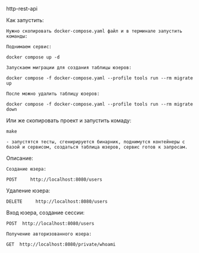 http-rest-api

Как запустить:

    Нужно скопировать docker-compose.yaml файл и в терминале запустить команды:

    Поднимаем сервис:

    docker compose up -d

    Запускаем миграции для создания таблицы юзеров:

    docker compose -f docker-compose.yaml --profile tools run --rm migrate up

    После можно удалить таблицу юзеров:

    docker compose -f docker-compose.yaml --profile tools run --rm migrate down

Или же скопировать проект и запустить комаду:

    make

    - запустятся тесты, сгенирируется бинарник, поднимутся контейнеры с базой и сервисом, создаться таблица юзеров, сервис готов к запросам.


Описание:

    Создание юзера:

    POST     http://localhost:8080/users

   Удаление юзера:

    DELETE     http://localhost:8080/users

   Вход юзера, создание сессии:

    POST  http://localhost:8080/users

    Получение авторизованного юзера:

    GET  http://localhost:8080/private/whoami
